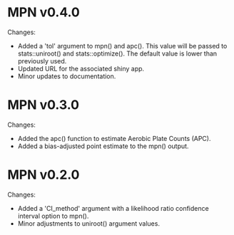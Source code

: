 MPN v0.4.0
============

Changes:

* Added a 'tol' argument to mpn() and apc(). This value will be passed to
stats::uniroot() and stats::optimize(). The default value is lower than
previously used.
* Updated URL for the associated shiny app.
* Minor updates to documentation.


MPN v0.3.0
============

Changes:

* Added the apc() function to estimate Aerobic Plate Counts (APC).
* Added a bias-adjusted point estimate to the mpn() output.


MPN v0.2.0
============

Changes:

* Added a 'CI_method' argument with a likelihood ratio confidence interval
option to mpn().
* Minor adjustments to uniroot() argument values.
